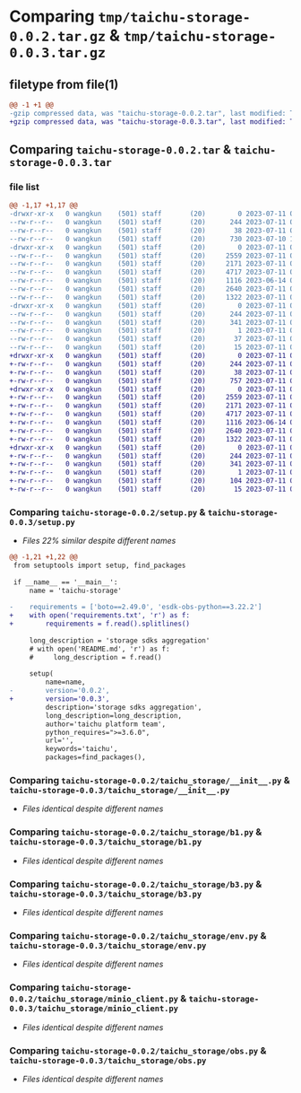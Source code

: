# Comparing `tmp/taichu-storage-0.0.2.tar.gz` & `tmp/taichu-storage-0.0.3.tar.gz`

## filetype from file(1)

```diff
@@ -1 +1 @@
-gzip compressed data, was "taichu-storage-0.0.2.tar", last modified: Tue Jul 11 02:00:49 2023, max compression
+gzip compressed data, was "taichu-storage-0.0.3.tar", last modified: Tue Jul 11 02:44:38 2023, max compression
```

## Comparing `taichu-storage-0.0.2.tar` & `taichu-storage-0.0.3.tar`

### file list

```diff
@@ -1,17 +1,17 @@
-drwxr-xr-x   0 wangkun    (501) staff       (20)        0 2023-07-11 02:00:49.770481 taichu-storage-0.0.2/
--rw-r--r--   0 wangkun    (501) staff       (20)      244 2023-07-11 02:00:49.770224 taichu-storage-0.0.2/PKG-INFO
--rw-r--r--   0 wangkun    (501) staff       (20)       38 2023-07-11 02:00:49.770574 taichu-storage-0.0.2/setup.cfg
--rw-r--r--   0 wangkun    (501) staff       (20)      730 2023-07-10 11:04:28.000000 taichu-storage-0.0.2/setup.py
-drwxr-xr-x   0 wangkun    (501) staff       (20)        0 2023-07-11 02:00:49.768615 taichu-storage-0.0.2/taichu_storage/
--rw-r--r--   0 wangkun    (501) staff       (20)     2559 2023-07-11 01:58:58.000000 taichu-storage-0.0.2/taichu_storage/__init__.py
--rw-r--r--   0 wangkun    (501) staff       (20)     2171 2023-07-11 02:00:34.000000 taichu-storage-0.0.2/taichu_storage/b1.py
--rw-r--r--   0 wangkun    (501) staff       (20)     4717 2023-07-11 01:58:58.000000 taichu-storage-0.0.2/taichu_storage/b3.py
--rw-r--r--   0 wangkun    (501) staff       (20)     1116 2023-06-14 01:52:14.000000 taichu-storage-0.0.2/taichu_storage/env.py
--rw-r--r--   0 wangkun    (501) staff       (20)     2640 2023-07-11 01:58:58.000000 taichu-storage-0.0.2/taichu_storage/minio_client.py
--rw-r--r--   0 wangkun    (501) staff       (20)     1322 2023-07-11 01:58:58.000000 taichu-storage-0.0.2/taichu_storage/obs.py
-drwxr-xr-x   0 wangkun    (501) staff       (20)        0 2023-07-11 02:00:49.769914 taichu-storage-0.0.2/taichu_storage.egg-info/
--rw-r--r--   0 wangkun    (501) staff       (20)      244 2023-07-11 02:00:49.000000 taichu-storage-0.0.2/taichu_storage.egg-info/PKG-INFO
--rw-r--r--   0 wangkun    (501) staff       (20)      341 2023-07-11 02:00:49.000000 taichu-storage-0.0.2/taichu_storage.egg-info/SOURCES.txt
--rw-r--r--   0 wangkun    (501) staff       (20)        1 2023-07-11 02:00:49.000000 taichu-storage-0.0.2/taichu_storage.egg-info/dependency_links.txt
--rw-r--r--   0 wangkun    (501) staff       (20)       37 2023-07-11 02:00:49.000000 taichu-storage-0.0.2/taichu_storage.egg-info/requires.txt
--rw-r--r--   0 wangkun    (501) staff       (20)       15 2023-07-11 02:00:49.000000 taichu-storage-0.0.2/taichu_storage.egg-info/top_level.txt
+drwxr-xr-x   0 wangkun    (501) staff       (20)        0 2023-07-11 02:44:38.655778 taichu-storage-0.0.3/
+-rw-r--r--   0 wangkun    (501) staff       (20)      244 2023-07-11 02:44:38.655528 taichu-storage-0.0.3/PKG-INFO
+-rw-r--r--   0 wangkun    (501) staff       (20)       38 2023-07-11 02:44:38.655872 taichu-storage-0.0.3/setup.cfg
+-rw-r--r--   0 wangkun    (501) staff       (20)      757 2023-07-11 02:43:30.000000 taichu-storage-0.0.3/setup.py
+drwxr-xr-x   0 wangkun    (501) staff       (20)        0 2023-07-11 02:44:38.653362 taichu-storage-0.0.3/taichu_storage/
+-rw-r--r--   0 wangkun    (501) staff       (20)     2559 2023-07-11 01:58:58.000000 taichu-storage-0.0.3/taichu_storage/__init__.py
+-rw-r--r--   0 wangkun    (501) staff       (20)     2171 2023-07-11 02:00:34.000000 taichu-storage-0.0.3/taichu_storage/b1.py
+-rw-r--r--   0 wangkun    (501) staff       (20)     4717 2023-07-11 01:58:58.000000 taichu-storage-0.0.3/taichu_storage/b3.py
+-rw-r--r--   0 wangkun    (501) staff       (20)     1116 2023-06-14 01:52:14.000000 taichu-storage-0.0.3/taichu_storage/env.py
+-rw-r--r--   0 wangkun    (501) staff       (20)     2640 2023-07-11 01:58:58.000000 taichu-storage-0.0.3/taichu_storage/minio_client.py
+-rw-r--r--   0 wangkun    (501) staff       (20)     1322 2023-07-11 01:58:58.000000 taichu-storage-0.0.3/taichu_storage/obs.py
+drwxr-xr-x   0 wangkun    (501) staff       (20)        0 2023-07-11 02:44:38.655178 taichu-storage-0.0.3/taichu_storage.egg-info/
+-rw-r--r--   0 wangkun    (501) staff       (20)      244 2023-07-11 02:44:38.000000 taichu-storage-0.0.3/taichu_storage.egg-info/PKG-INFO
+-rw-r--r--   0 wangkun    (501) staff       (20)      341 2023-07-11 02:44:38.000000 taichu-storage-0.0.3/taichu_storage.egg-info/SOURCES.txt
+-rw-r--r--   0 wangkun    (501) staff       (20)        1 2023-07-11 02:44:38.000000 taichu-storage-0.0.3/taichu_storage.egg-info/dependency_links.txt
+-rw-r--r--   0 wangkun    (501) staff       (20)      104 2023-07-11 02:44:38.000000 taichu-storage-0.0.3/taichu_storage.egg-info/requires.txt
+-rw-r--r--   0 wangkun    (501) staff       (20)       15 2023-07-11 02:44:38.000000 taichu-storage-0.0.3/taichu_storage.egg-info/top_level.txt
```

### Comparing `taichu-storage-0.0.2/setup.py` & `taichu-storage-0.0.3/setup.py`

 * *Files 22% similar despite different names*

```diff
@@ -1,21 +1,22 @@
 from setuptools import setup, find_packages
 
 if __name__ == '__main__':
     name = 'taichu-storage'
 
-    requirements = ['boto==2.49.0', 'esdk-obs-python==3.22.2']
+    with open('requirements.txt', 'r') as f:
+        requirements = f.read().splitlines()
 
     long_description = 'storage sdks aggregation'
     # with open('README.md', 'r') as f:
     #     long_description = f.read()
 
     setup(
         name=name,
-        version='0.0.2',
+        version='0.0.3',
         description='storage sdks aggregation',
         long_description=long_description,
         author='taichu platform team',
         python_requires=">=3.6.0",
         url='',
         keywords='taichu',
         packages=find_packages(),
```

### Comparing `taichu-storage-0.0.2/taichu_storage/__init__.py` & `taichu-storage-0.0.3/taichu_storage/__init__.py`

 * *Files identical despite different names*

### Comparing `taichu-storage-0.0.2/taichu_storage/b1.py` & `taichu-storage-0.0.3/taichu_storage/b1.py`

 * *Files identical despite different names*

### Comparing `taichu-storage-0.0.2/taichu_storage/b3.py` & `taichu-storage-0.0.3/taichu_storage/b3.py`

 * *Files identical despite different names*

### Comparing `taichu-storage-0.0.2/taichu_storage/env.py` & `taichu-storage-0.0.3/taichu_storage/env.py`

 * *Files identical despite different names*

### Comparing `taichu-storage-0.0.2/taichu_storage/minio_client.py` & `taichu-storage-0.0.3/taichu_storage/minio_client.py`

 * *Files identical despite different names*

### Comparing `taichu-storage-0.0.2/taichu_storage/obs.py` & `taichu-storage-0.0.3/taichu_storage/obs.py`

 * *Files identical despite different names*

